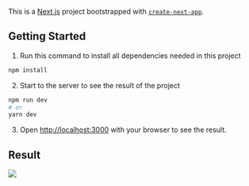 This is a [Next.js](https://nextjs.org/) project bootstrapped with [`create-next-app`](https://github.com/vercel/next.js/tree/canary/packages/create-next-app).

## Getting Started

1. Run this command to install all dependencies needed in this project
```bash
npm install
```

2. Start to the server to see the result of the project
```bash
npm run dev
# or
yarn dev
```

3. Open [http://localhost:3000](http://localhost:3000) with your browser to see the result.

## Result

<img src="https://i.postimg.cc/vBQ2fMq5/Screen-Shot-2022-10-01-at-18-23-57.png" />


